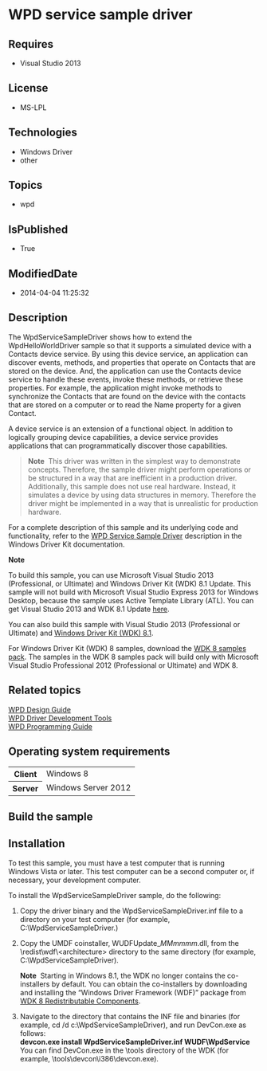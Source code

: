 # WPD service sample driver
## Requires
* Visual Studio 2013
## License
* MS-LPL
## Technologies
* Windows Driver
* other
## Topics
* wpd
## IsPublished
* True
## ModifiedDate
* 2014-04-04 11:25:32
## Description

<div id="mainSection">
<p>The WpdServiceSampleDriver shows how to extend the WpdHelloWorldDriver sample so that it supports a simulated device with a Contacts device service. By using this device service, an application can discover events, methods, and properties that operate on
 Contacts that are stored on the device. And, the application can use the Contacts device service to handle these events, invoke these methods, or retrieve these properties. For example, the application might invoke methods to synchronize the Contacts that
 are found on the device with the contacts that are stored on a computer or to read the Name property for a given Contact.
</p>
<p>A device service is an extension of a functional object. In addition to logically grouping device capabilities, a device service provides applications that can programmatically discover those capabilities.</p>
<blockquote><b>Note</b>&nbsp;&nbsp;This driver was written in the simplest way to demonstrate concepts. Therefore, the sample driver might perform operations or be structured in a way that are inefficient in a production driver. Additionally, this sample does not use
 real hardware. Instead, it simulates a device by using data structures in memory. Therefore the driver might be implemented in a way that is unrealistic for production hardware.
</blockquote>
<p>For a complete description of this sample and its underlying code and functionality, refer to the
<a href="http://msdn.microsoft.com/en-us/library/windows/hardware/ff597714">WPD Service Sample Driver</a> description in the Windows Driver Kit documentation.</p>
<p class="note"><b>Note</b>&nbsp;&nbsp;</p>
<p class="note">To build this sample, you can use Microsoft Visual Studio&nbsp;2013 (Professional, or Ultimate) and Windows Driver Kit (WDK)&nbsp;8.1 Update. This sample will not build with Microsoft Visual Studio Express&nbsp;2013 for Windows Desktop, because the sample
 uses Active Template Library (ATL). You can get Visual Studio&nbsp;2013 and WDK&nbsp;8.1 Update
<a href="http://go.microsoft.com/fwlink/p/?LInkID=239721">here</a>.</p>
<p class="note">You can also build this sample with Visual Studio&nbsp;2013 (Professional or Ultimate) and
<a href="http://go.microsoft.com/fwlink/p/?LInkID=391348">Windows Driver Kit (WDK)&nbsp;8.1</a>.</p>
<p class="note">For Windows Driver Kit (WDK)&nbsp;8 samples, download the <a href=" http://go.microsoft.com/fwlink/?LinkId=317090">
WDK&nbsp;8 samples pack</a>. The samples in the WDK&nbsp;8 samples pack will build only with Microsoft Visual Studio Professional&nbsp;2012 (Professional or Ultimate) and WDK&nbsp;8.</p>
<p></p>
<h2><a id="related_topics"></a>Related topics</h2>
<dl><dt><a href="http://msdn.microsoft.com/en-us/library/windows/hardware/ff597864">WPD Design Guide</a>
</dt><dt><a href="http://msdn.microsoft.com/en-us/library/windows/hardware/ff597568">WPD Driver Development Tools</a>
</dt><dt><a href="http://msdn.microsoft.com/en-us/library/windows/hardware/">WPD Programming Guide</a>
</dt></dl>
<h2>Operating system requirements</h2>
<table>
<tbody>
<tr>
<th>Client</th>
<td><dt>Windows&nbsp;8 </dt></td>
</tr>
<tr>
<th>Server</th>
<td><dt>Windows Server&nbsp;2012 </dt></td>
</tr>
</tbody>
</table>
<h2>Build the sample</h2>
<h2><a id="Installation"></a><a id="installation"></a><a id="INSTALLATION"></a>Installation</h2>
<p>To test this sample, you must have a test computer that is running Windows&nbsp;Vista or later. This test computer can be a second computer or, if necessary, your development computer.</p>
<p>To install the WpdServiceSampleDriver sample, do the following:</p>
<ol>
<li>
<p>Copy the driver binary and the WpdServiceSampleDriver.inf file to a directory on your test computer (for example, C:\WpdServiceSampleDriver.)
</p>
</li><li>
<p>Copy the UMDF coinstaller, WUDFUpdate_<i>MMmmmm</i>.dll, from the \redist\wdf\&lt;architecture&gt; directory to the same directory (for example, C:\WpdServiceSampleDriver).
</p>
<p class="note"><b>Note</b>&nbsp;&nbsp;Starting in Windows&nbsp;8.1, the WDK no longer contains the co-installers by default. You can obtain the co-installers by downloading and installing the “Windows Driver Framework (WDF)” package from
<a href="http://go.microsoft.com/fwlink/p/?LinkID=226396">WDK 8 Redistributable Components</a>.</p>
</li><li>
<dl><dt>Navigate to the directory that contains the INF file and binaries (for example, cd /d c:\WpdServiceSampleDriver), and run DevCon.exe as follows:
</dt><dt><b>devcon.exe install WpdServiceSampleDriver.inf WUDF\WpdService</b> </dt><dt>You can find DevCon.exe in the \tools directory of the WDK (for example, \tools\devcon\i386\devcon.exe).
</dt></dl>
</li></ol>
</div>
